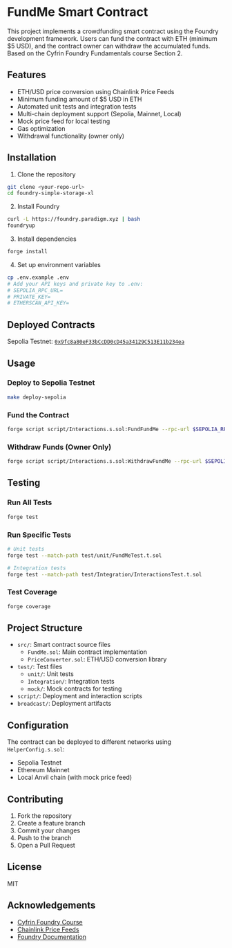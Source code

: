 # FundMe Smart Contract

This project implements a crowdfunding smart contract using the Foundry development framework. Users can fund the contract with ETH (minimum $5 USD), and the contract owner can withdraw the accumulated funds. Based on the Cyfrin Foundry Fundamentals course Section 2.

## Features

- ETH/USD price conversion using Chainlink Price Feeds
- Minimum funding amount of $5 USD in ETH
- Automated unit tests and integration tests
- Multi-chain deployment support (Sepolia, Mainnet, Local)
- Mock price feed for local testing
- Gas optimization
- Withdrawal functionality (owner only)

## Installation

1. Clone the repository
```bash
git clone <your-repo-url>
cd foundry-simple-storage-xl
```

2. Install Foundry
```bash
curl -L https://foundry.paradigm.xyz | bash
foundryup
```

3. Install dependencies
```bash
forge install
```

4. Set up environment variables
```bash
cp .env.example .env
# Add your API keys and private key to .env:
# SEPOLIA_RPC_URL=
# PRIVATE_KEY=
# ETHERSCAN_API_KEY=
```

## Deployed Contracts

Sepolia Testnet: [`0x9fc8a80eF33bCcDD0cD45a34129C513E11b234ea`](https://sepolia.etherscan.io/address/0x9fc8a80eF33bCcDD0cD45a34129C513E11b234ea)

## Usage

### Deploy to Sepolia Testnet

```bash
make deploy-sepolia
```

### Fund the Contract

```bash
forge script script/Interactions.s.sol:FundFundMe --rpc-url $SEPOLIA_RPC_URL --private-key $PRIVATE_KEY --broadcast
```

### Withdraw Funds (Owner Only)

```bash
forge script script/Interactions.s.sol:WithdrawFundMe --rpc-url $SEPOLIA_RPC_URL --private-key $PRIVATE_KEY --broadcast
```

## Testing

### Run All Tests

```bash
forge test
```

### Run Specific Tests

```bash
# Unit tests
forge test --match-path test/unit/FundMeTest.t.sol

# Integration tests
forge test --match-path test/Integration/InteractionsTest.t.sol
```

### Test Coverage

```bash
forge coverage
```

## Project Structure

- `src/`: Smart contract source files
  - `FundMe.sol`: Main contract implementation
  - `PriceConverter.sol`: ETH/USD conversion library
- `test/`: Test files
  - `unit/`: Unit tests
  - `Integration/`: Integration tests
  - `mock/`: Mock contracts for testing
- `script/`: Deployment and interaction scripts
- `broadcast/`: Deployment artifacts

## Configuration

The contract can be deployed to different networks using `HelperConfig.s.sol`:

- Sepolia Testnet
- Ethereum Mainnet
- Local Anvil chain (with mock price feed)

## Contributing

1. Fork the repository
2. Create a feature branch
3. Commit your changes
4. Push to the branch
5. Open a Pull Request

## License

MIT

## Acknowledgements

- [Cyfrin Foundry Course](https://github.com/Cyfrin/foundry-full-course-cu)
- [Chainlink Price Feeds](https://docs.chain.link/data-feeds/price-feeds/addresses)
- [Foundry Documentation](https://book.getfoundry.sh/)
